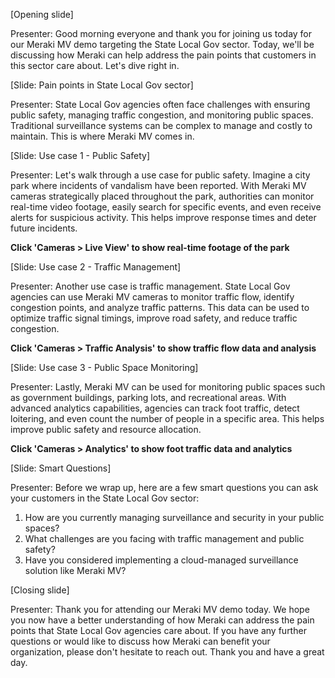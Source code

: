 [Opening slide]

Presenter: Good morning everyone and thank you for joining us today for our Meraki MV demo targeting the State Local Gov sector. Today, we'll be discussing how Meraki can help address the pain points that customers in this sector care about. Let's dive right in.

[Slide: Pain points in State Local Gov sector]

Presenter: State Local Gov agencies often face challenges with ensuring public safety, managing traffic congestion, and monitoring public spaces. Traditional surveillance systems can be complex to manage and costly to maintain. This is where Meraki MV comes in.

[Slide: Use case 1 - Public Safety]

Presenter: Let's walk through a use case for public safety. Imagine a city park where incidents of vandalism have been reported. With Meraki MV cameras strategically placed throughout the park, authorities can monitor real-time video footage, easily search for specific events, and even receive alerts for suspicious activity. This helps improve response times and deter future incidents.

**Click 'Cameras > Live View' to show real-time footage of the park**

[Slide: Use case 2 - Traffic Management]

Presenter: Another use case is traffic management. State Local Gov agencies can use Meraki MV cameras to monitor traffic flow, identify congestion points, and analyze traffic patterns. This data can be used to optimize traffic signal timings, improve road safety, and reduce traffic congestion.

**Click 'Cameras > Traffic Analysis' to show traffic flow data and analysis**

[Slide: Use case 3 - Public Space Monitoring]

Presenter: Lastly, Meraki MV can be used for monitoring public spaces such as government buildings, parking lots, and recreational areas. With advanced analytics capabilities, agencies can track foot traffic, detect loitering, and even count the number of people in a specific area. This helps improve public safety and resource allocation.

**Click 'Cameras > Analytics' to show foot traffic data and analytics**

[Slide: Smart Questions]

Presenter: Before we wrap up, here are a few smart questions you can ask your customers in the State Local Gov sector:

1. How are you currently managing surveillance and security in your public spaces?
2. What challenges are you facing with traffic management and public safety?
3. Have you considered implementing a cloud-managed surveillance solution like Meraki MV?

[Closing slide]

Presenter: Thank you for attending our Meraki MV demo today. We hope you now have a better understanding of how Meraki can address the pain points that State Local Gov agencies care about. If you have any further questions or would like to discuss how Meraki can benefit your organization, please don't hesitate to reach out. Thank you and have a great day.